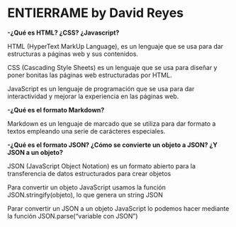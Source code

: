 # ENTIERRAME by David Reyes



**-¿Qué es HTML? ¿CSS? ¿Javascript?**

HTML (HyperText MarkUp Language), es un lenguaje que se usa para dar estructuras a páginas web y sus contenidos.

CSS (Cascading Style Sheets) es un lenguaje que se usa para diseñar y poner bonitas las páginas web estructuradas por HTML.

JavaScript es un lenguaje de programación que se usa para dar interactividad y mejorar la experiencia en las páginas web.


**-¿Qué es el formato Markdown?**

Markdown es un lenguaje de marcado que se utiliza para dar formato a textos empleando una serie de carácteres especiales.


**-¿Qué es el formato JSON? ¿Cómo se convierte un objeto a JSON? ¿Y JSON a un objeto?**

JSON (JavaScript Object Notation) es un formato abierto para la transferencia de datos estructurados para crear objetos

Para convertir un objeto JavaScript  usamos la función JSON.stringify(objeto), lo que genera un string JSON

Parar convertir un JSON a un objeto JavaScript lo podemos hacer mediante la función JSON.parse(“variable con JSON”)  	
